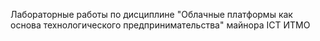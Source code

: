 Лабораторные работы по дисциплине "Облачные платформы как основа технологического предпринимательства" майнора ICT ИТМО
